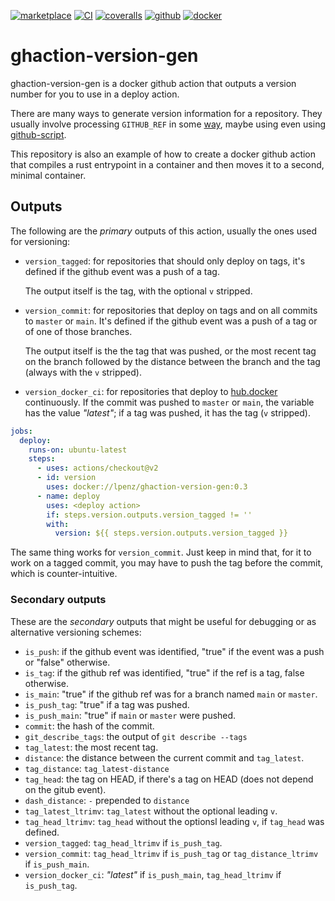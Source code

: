 [![marketplace](https://img.shields.io/badge/marketplace-version--generator-blue?logo=github)](https://github.com/marketplace/actions/version-generator)
[![CI](https://github.com/lpenz/ghaction-version-gen/actions/workflows/ci.yml/badge.svg)](https://github.com/lpenz/ghaction-version-gen/actions/workflows/ci.yml)
[![coveralls](https://coveralls.io/repos/github/lpenz/ghaction-version-gen/badge.svg?branch=main)](https://coveralls.io/github/lpenz/ghaction-version-gen?branch=main)
[![github](https://img.shields.io/github/v/release/lpenz/ghaction-version-gen?include_prereleases&label=release&logo=github)](https://github.com/lpenz/ghaction-version-gen/releases)
[![docker](https://img.shields.io/docker/v/lpenz/ghaction-version-gen?label=release&logo=docker&sort=semver)](https://hub.docker.com/repository/docker/lpenz/ghaction-version-gen)

# ghaction-version-gen

ghaction-version-gen is a docker github action that outputs a version
number for you to use in a deploy action.

There are many ways to generate version information for a
repository. They usually involve processing `GITHUB_REF` in some
[way](https://stackoverflow.com/questions/58177786/get-the-current-pushed-tag-in-github-actions),
maybe using even using [github-script](https://github.com/actions/github-script).

This repository is also an example of how to create a docker github
action that compiles a rust entrypoint in a container and then moves
it to a second, minimal container.


## Outputs

The following are the *primary* outputs of this action, usually the
ones used for versioning:

- `version_tagged`: for repositories that should only deploy on tags,
  it's defined if the github event was a push of a tag.

  The output itself is the tag, with the optional `v` stripped.

- `version_commit`: for repositories that deploy on tags and on all
  commits to `master` or `main`. It's defined if the github event was
  a push of a tag or of one of those branches.

  The output itself is the the tag that was pushed, or the most recent
  tag on the branch followed by the distance between the branch and
  the tag (always with the `v` stripped).

- `version_docker_ci`: for repositories that deploy to
  [hub.docker](http://hub.docker.com/) continuously. If the commit was
  pushed to `master` or `main`, the variable has the value *"latest"*;
  if a tag was pushed, it has the tag (`v` stripped).


```yml
jobs:
  deploy:
    runs-on: ubuntu-latest
    steps:
      - uses: actions/checkout@v2
      - id: version
        uses: docker://lpenz/ghaction-version-gen:0.3
      - name: deploy
        uses: <deploy action>
        if: steps.version.outputs.version_tagged != ''
        with:
          version: ${{ steps.version.outputs.version_tagged }}
```

The same thing works for `version_commit`. Just keep in mind that, for
it to work on a tagged commit, you may have to push the tag before the
commit, which is counter-intuitive.


### Secondary outputs

These are the *secondary* outputs that might be useful for debugging
or as alternative versioning schemes:

- `is_push`: if the github event was identified, "true" if the event
  was a push or "false" otherwise.
- `is_tag`: if the github ref was identified, "true" if the ref is a
  tag, false otherwise.
- `is_main`: "true" if the github ref was for a branch named `main` or
  `master`.
- `is_push_tag`: "true" if a tag was pushed.
- `is_push_main`: "true" if `main` or `master` were pushed.
- `commit`: the hash of the commit.
- `git_describe_tags`: the output of `git describe --tags`
- `tag_latest`: the most recent tag.
- `distance`: the distance between the current commit and `tag_latest`.
- `tag_distance`: `tag_latest-distance`
- `tag_head`: the tag on HEAD, if there's a tag on HEAD (does not
  depend on the gitub event).
- `dash_distance`: `-` prepended to `distance`
- `tag_latest_ltrimv`: `tag_latest` without the optional leading `v`.
- `tag_head_ltrimv`: `tag_head` without the optionsl leading `v`, if
  `tag_head` was defined.
- `version_tagged`: `tag_head_ltrimv` if `is_push_tag`.
- `version_commit`: `tag_head_ltrimv` if `is_push_tag` or
  `tag_distance_ltrimv` if `is_push_main`.
- `version_docker_ci`: *"latest"* if `is_push_main`, `tag_head_ltrimv`
  if `is_push_tag`.
